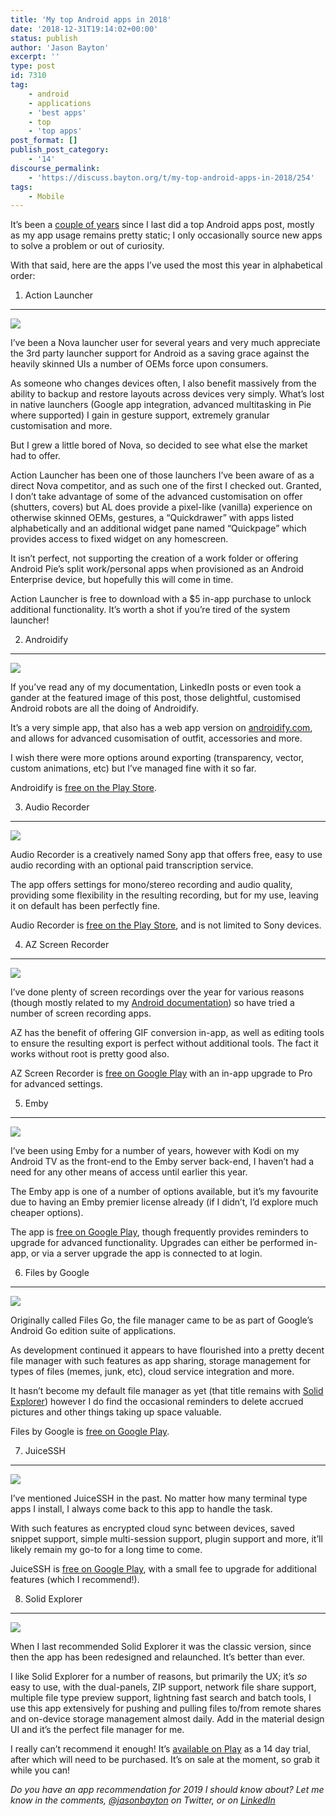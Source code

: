 ```yaml
---
title: 'My top Android apps in 2018'
date: '2018-12-31T19:14:02+00:00'
status: publish
author: 'Jason Bayton'
excerpt: ''
type: post
id: 7310
tag:
    - android
    - applications
    - 'best apps'
    - top
    - 'top apps'
post_format: []
publish_post_category:
    - '14'
discourse_permalink:
    - 'https://discuss.bayton.org/t/my-top-android-apps-in-2018/254'
tags:
    - Mobile
---
```

It’s been a [couple of years](/2016/12/my-top-android-apps-2016/) since I last did a top Android apps post, mostly as my app usage remains pretty static; I only occasionally source new apps to solve a problem or out of curiosity.

With that said, here are the apps I’ve used the most this year in alphabetical order:

1. Action Launcher
------------------

![](https://r2_worker.bayton.workers.dev/uploads/2018/12/image-12.png)

I’ve been a Nova launcher user for several years and very much appreciate the 3rd party launcher support for Android as a saving grace against the heavily skinned UIs a number of OEMs force upon consumers.

As someone who changes devices often, I also benefit massively from the ability to backup and restore layouts across devices very simply. What’s lost in native launchers (Google app integration, advanced multitasking in Pie where supported) I gain in gesture support, extremely granular customisation and more.

But I grew a little bored of Nova, so decided to see what else the market had to offer.

Action Launcher has been one of those launchers I’ve been aware of as a direct Nova competitor, and as such one of the first I checked out. Granted, I don’t take advantage of some of the advanced customisation on offer (shutters, covers) but AL does provide a pixel-like (vanilla) experience on otherwise skinned OEMs, gestures, a “Quickdrawer” with apps listed alphabetically and an additional widget pane named “Quickpage” which provides access to fixed widget on any homescreen.

It isn’t perfect, not supporting the creation of a work folder or offering Android Pie’s split work/personal apps when provisioned as an Android Enterprise device, but hopefully this will come in time.

Action Launcher is free to download with a $5 in-app purchase to unlock additional functionality. It’s worth a shot if you’re tired of the system launcher!

2. Androidify
-------------

![](https://r2_worker.bayton.workers.dev/uploads/2017/04/triodroidselfies-1.png)

If you’ve read any of my documentation, LinkedIn posts or even took a gander at the featured image of this post, those delightful, customised Android robots are all the doing of Androidify.

It’s a very simple app, that also has a web app version on [androidify.com](http://androidify.com), and allows for advanced cusomisation of outfit, accessories and more.

I wish there were more options around exporting (transparency, vector, custom animations, etc) but I’ve managed fine with it so far.

Androidify is [free on the Play Store](https://play.google.com/store/apps/details?id=com.google.android.apps.androidify).

3. Audio Recorder
-----------------

![](https://r2_worker.bayton.workers.dev/uploads/2018/12/image-13.png)

Audio Recorder is a creatively named Sony app that offers free, easy to use audio recording with an optional paid transcription service.

The app offers settings for mono/stereo recording and audio quality, providing some flexibility in the resulting recording, but for my use, leaving it on default has been perfectly fine.

Audio Recorder is [free on the Play Store](https://play.google.com/store/apps/details?id=com.sonymobile.androidapp.audiorecorder), and is not limited to Sony devices.

4. AZ Screen Recorder
---------------------

![](https://r2_worker.bayton.workers.dev/uploads/2018/12/image-14.png)

I’ve done plenty of screen recordings over the year for various reasons (though mostly related to my [Android documentation](/android)) so have tried a number of screen recording apps.

AZ has the benefit of offering GIF conversion in-app, as well as editing tools to ensure the resulting export is perfect without additional tools. The fact it works without root is pretty good also.

AZ Screen Recorder is [free on Google Play](https://play.google.com/store/apps/details?id=com.hecorat.screenrecorder.free) with an in-app upgrade to Pro for advanced settings.

5. Emby
-------

![](https://r2_worker.bayton.workers.dev/uploads/2018/12/image-15.png)

I’ve been using Emby for a number of years, however with Kodi on my Android TV as the front-end to the Emby server back-end, I haven’t had a need for any other means of access until earlier this year.

The Emby app is one of a number of options available, but it’s my favourite due to having an Emby premier license already (if I didn’t, I’d explore much cheaper options).

The app is [free on Google Play](https://play.google.com/store/apps/details?id=com.mb.android), though frequently provides reminders to upgrade for advanced functionality. Upgrades can either be performed in-app, or via a server upgrade the app is connected to at login.

6. Files by Google
------------------

![](https://r2_worker.bayton.workers.dev/uploads/2018/12/image-16.png)

Originally called Files Go, the file manager came to be as part of Google’s Android Go edition suite of applications.

As development continued it appears to have flourished into a pretty decent file manager with such features as app sharing, storage management for types of files (memes, junk, etc), cloud service integration and more.

It hasn’t become my default file manager as yet (that title remains with [Solid Explorer](#8-solid-explorer)) however I do find the occasional reminders to delete accrued pictures and other things taking up space valuable.

Files by Google is [free on Google Play](https://play.google.com/store/apps/details?id=com.google.android.apps.nbu.files).

7. JuiceSSH
-----------

![](https://r2_worker.bayton.workers.dev/uploads/2018/12/image-17.png)

I’ve mentioned JuiceSSH in the past. No matter how many terminal type apps I install, I always come back to this app to handle the task.

With such features as encrypted cloud sync between devices, saved snippet support, simple multi-session support, plugin support and more, it’ll likely remain my go-to for a long time to come.

JuiceSSH is [free on Google Play](https://play.google.com/store/apps/details?id=com.sonelli.juicessh), with a small fee to upgrade for additional features (which I recommend!).

8. Solid Explorer
-----------------

![](https://r2_worker.bayton.workers.dev/uploads/2018/12/image-18.png)

When I last recommended Solid Explorer it was the classic version, since then the app has been redesigned and relaunched. It’s better than ever.

I like Solid Explorer for a number of reasons, but primarily the UX; it’s *so* easy to use, with the dual-panels, ZIP support, network file share support, multiple file type preview support, lightning fast search and batch tools, I use this app extensively for pushing and pulling files to/from remote shares and on-device storage management almost daily. Add in the material design UI and it’s the perfect file manager for me.

I really can’t recommend it enough! It’s [available on Play](https://play.google.com/store/apps/details?id=pl.solidexplorer2&hl=en_GB) as a 14 day trial, after which will need to be purchased. It’s on sale at the moment, so grab it while you can!

*Do you have an app recommendation for 2019 I should know about? Let me know in the comments, [@jasonbayton](https://twitter.com/jasonbayton) on Twitter, or on [LinkedIn](https://linkedin.com/in/jasonbayton)*